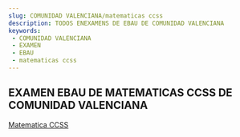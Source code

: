 ```yaml
---
slug: COMUNIDAD VALENCIANA/matematicas ccss
description: TODOS ENEXAMENS DE EBAU DE COMUNIDAD VALENCIANA
keywords:
 - COMUNIDAD VALENCIANA
 - EXAMEN
 - EBAU
 - matematicas ccss
---
```

## EXAMEN EBAU DE MATEMATICAS CCSS DE COMUNIDAD VALENCIANA
[Matematica CCSS](https://drive.google.com/drive/folders/1dOuFPz7lUcrbDnBmee2bAGj5abPixNR6?usp=sharing)